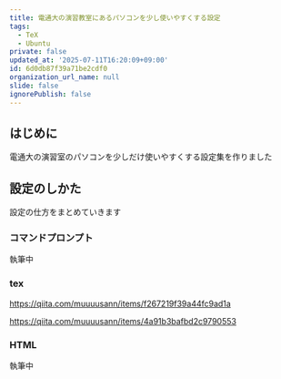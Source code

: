 ```yaml
---
title: 電通大の演習教室にあるパソコンを少し使いやすくする設定
tags:
  - TeX
  - Ubuntu
private: false
updated_at: '2025-07-11T16:20:09+09:00'
id: 6d0db87f39a71be2cdf0
organization_url_name: null
slide: false
ignorePublish: false
---
```


## はじめに

電通大の演習室のパソコンを少しだけ使いやすくする設定集を作りました

## 設定のしかた

設定の仕方をまとめていきます

### コマンドプロンプト

執筆中

### tex

https://qiita.com/muuuusann/items/f267219f39a44fc9ad1a

https://qiita.com/muuuusann/items/4a91b3bafbd2c9790553

### HTML

執筆中
